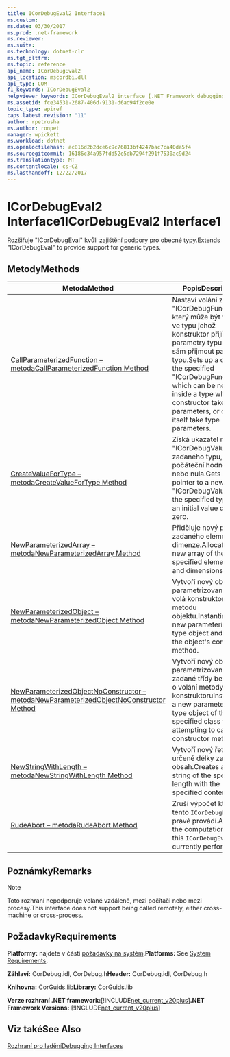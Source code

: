 ```yaml
---
title: ICorDebugEval2 Interface1
ms.custom: 
ms.date: 03/30/2017
ms.prod: .net-framework
ms.reviewer: 
ms.suite: 
ms.technology: dotnet-clr
ms.tgt_pltfrm: 
ms.topic: reference
api_name: ICorDebugEval2
api_location: mscordbi.dll
api_type: COM
f1_keywords: ICorDebugEval2
helpviewer_keywords: ICorDebugEval2 interface [.NET Framework debugging]
ms.assetid: fce34531-2687-406d-9131-d6ad94f2ce0e
topic_type: apiref
caps.latest.revision: "11"
author: rpetrusha
ms.author: ronpet
manager: wpickett
ms.workload: dotnet
ms.openlocfilehash: ac816d2b2dce6c9c76813bf4247bac7ca40da5f4
ms.sourcegitcommit: 16186c34a957fdd52e5db7294f291f7530ac9d24
ms.translationtype: MT
ms.contentlocale: cs-CZ
ms.lasthandoff: 12/22/2017
---
```

# <a name="icordebugeval2-interface1"></a><span data-ttu-id="0429d-102">ICorDebugEval2 Interface1</span><span class="sxs-lookup"><span data-stu-id="0429d-102">ICorDebugEval2 Interface1</span></span>
<span data-ttu-id="0429d-103">Rozšiřuje "ICorDebugEval" kvůli zajištění podpory pro obecné typy.</span><span class="sxs-lookup"><span data-stu-id="0429d-103">Extends "ICorDebugEval" to provide support for generic types.</span></span>  
  
## <a name="methods"></a><span data-ttu-id="0429d-104">Metody</span><span class="sxs-lookup"><span data-stu-id="0429d-104">Methods</span></span>  
  
|<span data-ttu-id="0429d-105">Metoda</span><span class="sxs-lookup"><span data-stu-id="0429d-105">Method</span></span>|<span data-ttu-id="0429d-106">Popis</span><span class="sxs-lookup"><span data-stu-id="0429d-106">Description</span></span>|  
|------------|-----------------|  
|[<span data-ttu-id="0429d-107">CallParameterizedFunction – metoda</span><span class="sxs-lookup"><span data-stu-id="0429d-107">CallParameterizedFunction Method</span></span>](../../../../docs/framework/unmanaged-api/debugging/icordebugeval2-callparameterizedfunction-method.md)|<span data-ttu-id="0429d-108">Nastaví volání zadaný "ICorDebugFunction", který může být vnořena ve typu jehož konstruktor přijímá parametry typu nebo sám přijmout parametry typu.</span><span class="sxs-lookup"><span data-stu-id="0429d-108">Sets up a call to the specified "ICorDebugFunction", which can be nested inside a type whose constructor takes type parameters, or can itself take type parameters.</span></span>|  
|[<span data-ttu-id="0429d-109">CreateValueForType – metoda</span><span class="sxs-lookup"><span data-stu-id="0429d-109">CreateValueForType Method</span></span>](../../../../docs/framework/unmanaged-api/debugging/icordebugeval2-createvaluefortype-method.md)|<span data-ttu-id="0429d-110">Získá ukazatel nové "ICorDebugValue" zadaného typu, s počáteční hodnotou null nebo nula.</span><span class="sxs-lookup"><span data-stu-id="0429d-110">Gets a pointer to a new "ICorDebugValue" of the specified type, with an initial value of null or zero.</span></span>|  
|[<span data-ttu-id="0429d-111">NewParameterizedArray – metoda</span><span class="sxs-lookup"><span data-stu-id="0429d-111">NewParameterizedArray Method</span></span>](../../../../docs/framework/unmanaged-api/debugging/icordebugeval2-newparameterizedarray-method.md)|<span data-ttu-id="0429d-112">Přiděluje nový pole typu zadaného elementu a dimenze.</span><span class="sxs-lookup"><span data-stu-id="0429d-112">Allocates a new array of the specified element type and dimensions.</span></span>|  
|[<span data-ttu-id="0429d-113">NewParameterizedObject – metoda</span><span class="sxs-lookup"><span data-stu-id="0429d-113">NewParameterizedObject Method</span></span>](../../../../docs/framework/unmanaged-api/debugging/icordebugeval2-newparameterizedobject-method.md)|<span data-ttu-id="0429d-114">Vytvoří nový objekt parametrizované typu a volá konstruktor metodu objektu.</span><span class="sxs-lookup"><span data-stu-id="0429d-114">Instantiates a new parameterized type object and calls the object's constructor method.</span></span>|  
|[<span data-ttu-id="0429d-115">NewParameterizedObjectNoConstructor – metoda</span><span class="sxs-lookup"><span data-stu-id="0429d-115">NewParameterizedObjectNoConstructor Method</span></span>](../../../../docs/framework/unmanaged-api/debugging/icordebugeval2-newparameterizedobjectnoconstructor-method.md)|<span data-ttu-id="0429d-116">Vytvoří nový objekt parametrizované typ zadané třídy bez pokus o volání metody konstruktoru</span><span class="sxs-lookup"><span data-stu-id="0429d-116">Instantiates a new parameterized type object of the specified class without attempting to call a constructor method</span></span>|  
|[<span data-ttu-id="0429d-117">NewStringWithLength – metoda</span><span class="sxs-lookup"><span data-stu-id="0429d-117">NewStringWithLength Method</span></span>](../../../../docs/framework/unmanaged-api/debugging/icordebugeval2-newstringwithlength-method.md)|<span data-ttu-id="0429d-118">Vytvoří nový řetězec určené délky zadaný obsah.</span><span class="sxs-lookup"><span data-stu-id="0429d-118">Creates a new string of the specified length with the specified contents.</span></span>|  
|[<span data-ttu-id="0429d-119">RudeAbort – metoda</span><span class="sxs-lookup"><span data-stu-id="0429d-119">RudeAbort Method</span></span>](../../../../docs/framework/unmanaged-api/debugging/icordebugeval2-rudeabort-method.md)|<span data-ttu-id="0429d-120">Zruší výpočet které tento `ICorDebugEval2` právě provádí.</span><span class="sxs-lookup"><span data-stu-id="0429d-120">Aborts the computation that this `ICorDebugEval2` is currently performing.</span></span>|  
  
## <a name="remarks"></a><span data-ttu-id="0429d-121">Poznámky</span><span class="sxs-lookup"><span data-stu-id="0429d-121">Remarks</span></span>  
  
> [!NOTE]
>  <span data-ttu-id="0429d-122">Toto rozhraní nepodporuje volané vzdáleně, mezi počítači nebo mezi procesy.</span><span class="sxs-lookup"><span data-stu-id="0429d-122">This interface does not support being called remotely, either cross-machine or cross-process.</span></span>  
  
## <a name="requirements"></a><span data-ttu-id="0429d-123">Požadavky</span><span class="sxs-lookup"><span data-stu-id="0429d-123">Requirements</span></span>  
 <span data-ttu-id="0429d-124">**Platformy:** najdete v části [požadavky na systém](../../../../docs/framework/get-started/system-requirements.md).</span><span class="sxs-lookup"><span data-stu-id="0429d-124">**Platforms:** See [System Requirements](../../../../docs/framework/get-started/system-requirements.md).</span></span>  
  
 <span data-ttu-id="0429d-125">**Záhlaví:** CorDebug.idl, CorDebug.h</span><span class="sxs-lookup"><span data-stu-id="0429d-125">**Header:** CorDebug.idl, CorDebug.h</span></span>  
  
 <span data-ttu-id="0429d-126">**Knihovna:** CorGuids.lib</span><span class="sxs-lookup"><span data-stu-id="0429d-126">**Library:** CorGuids.lib</span></span>  
  
 <span data-ttu-id="0429d-127">**Verze rozhraní .NET framework:**[!INCLUDE[net_current_v20plus](../../../../includes/net-current-v20plus-md.md)]</span><span class="sxs-lookup"><span data-stu-id="0429d-127">**.NET Framework Versions:** [!INCLUDE[net_current_v20plus](../../../../includes/net-current-v20plus-md.md)]</span></span>  
  
## <a name="see-also"></a><span data-ttu-id="0429d-128">Viz také</span><span class="sxs-lookup"><span data-stu-id="0429d-128">See Also</span></span>  
 [<span data-ttu-id="0429d-129">Rozhraní pro ladění</span><span class="sxs-lookup"><span data-stu-id="0429d-129">Debugging Interfaces</span></span>](../../../../docs/framework/unmanaged-api/debugging/debugging-interfaces.md)
